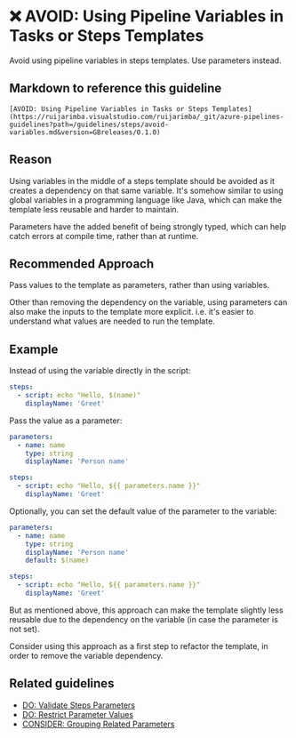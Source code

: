 # ❌ AVOID: Using Pipeline Variables in Tasks or Steps Templates

Avoid using pipeline variables in steps templates. Use parameters instead.

## Markdown to reference this guideline

```plaintext
[AVOID: Using Pipeline Variables in Tasks or Steps Templates](https://ruijarimba.visualstudio.com/ruijarimba/_git/azure-pipelines-guidelines?path=/guidelines/steps/avoid-variables.md&version=GBreleases/0.1.0)
```

## Reason

Using variables in the middle of a steps template should be avoided as it
creates a dependency on that same variable. It's somehow similar to using global
variables in a programming language like Java, which can make the template less
reusable and harder to maintain.

Parameters have the added benefit of being strongly typed, which can help catch
errors at compile time, rather than at runtime.

## Recommended Approach

Pass values to the template as parameters, rather than using variables.

Other than removing the dependency on the variable, using parameters can also
make the inputs to the template more explicit. i.e. it's easier to understand
what values are needed to run the template.

## Example

Instead of using the variable directly in the script:

```yaml
steps:
  - script: echo "Hello, $(name)"
    displayName: 'Greet'
```

Pass the value as a parameter:

```yaml
parameters:
  - name: name
    type: string
    displayName: 'Person name'

steps:
  - script: echo "Hello, ${{ parameters.name }}"
    displayName: 'Greet'
```

Optionally, you can set the default value of the parameter to the variable:

```yaml
parameters:
  - name: name
    type: string
    displayName: 'Person name'
    default: $(name)

steps:
  - script: echo "Hello, ${{ parameters.name }}"
    displayName: 'Greet'
```

But as mentioned above, this approach can make the template slightly less
reusable due to the dependency on the variable (in case the parameter is not
set).

Consider using this approach as a first step to refactor the template, in order
to remove the variable dependency.

## Related guidelines

- [DO: Validate Steps Parameters](/guidelines/steps/do-validate-parameters.md)
- [DO: Restrict Parameter Values](/guidelines/parameters/do-restrict-values.md)
- [CONSIDER: Grouping Related Parameters](/guidelines/parameters/consider-grouping.md)
